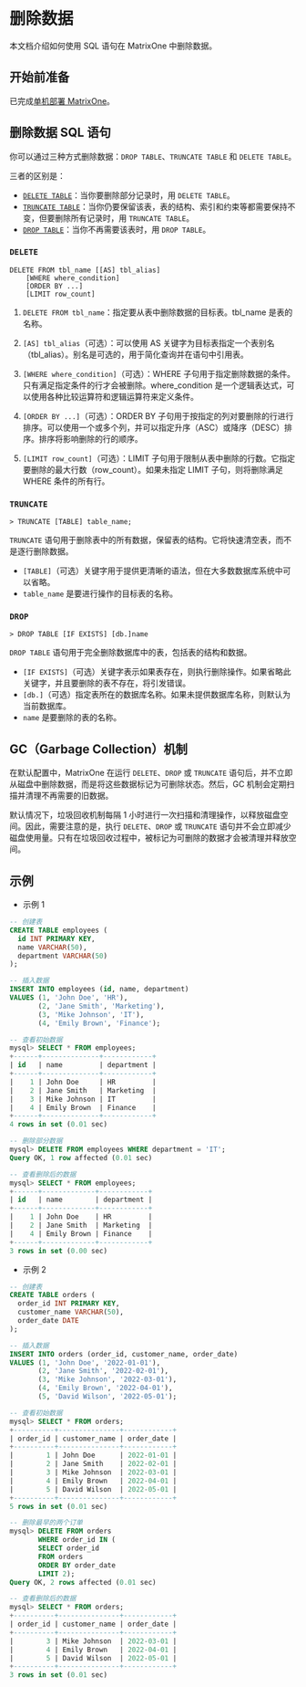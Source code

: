# 删除数据

本文档介绍如何使用 SQL 语句在 MatrixOne 中删除数据。

## 开始前准备

已完成[单机部署 MatrixOne](../../Get-Started/install-standalone-matrixone.md)。

## 删除数据 SQL 语句

你可以通过三种方式删除数据：`DROP TABLE`、`TRUNCATE TABLE` 和 `DELETE TABLE`。

三者的区别是：

- [`DELETE TABLE`](../../Reference/SQL-Reference/Data-Manipulation-Language/delete.md)：当你要删除部分记录时，用 `DELETE TABLE`。
- [`TRUNCATE TABLE`](../../Reference/SQL-Reference/Data-Definition-Language/truncate-table.md)：当你仍要保留该表，表的结构、索引和约束等都需要保持不变，但要删除所有记录时，用 `TRUNCATE TABLE`。
- [`DROP TABLE`](../../Reference/SQL-Reference/Data-Definition-Language/drop-table.md)：当你不再需要该表时，用 `DROP TABLE`。

### `DELETE`

```
DELETE FROM tbl_name [[AS] tbl_alias]
    [WHERE where_condition]
    [ORDER BY ...]
    [LIMIT row_count]
```

1. `DELETE FROM tbl_name`：指定要从表中删除数据的目标表。tbl_name 是表的名称。

2. `[AS] tbl_alias`（可选）：可以使用 AS 关键字为目标表指定一个表别名（tbl_alias）。别名是可选的，用于简化查询并在语句中引用表。

3. `[WHERE where_condition]`（可选）：WHERE 子句用于指定删除数据的条件。只有满足指定条件的行才会被删除。where_condition 是一个逻辑表达式，可以使用各种比较运算符和逻辑运算符来定义条件。

4. `[ORDER BY ...]`（可选）：ORDER BY 子句用于按指定的列对要删除的行进行排序。可以使用一个或多个列，并可以指定升序（ASC）或降序（DESC）排序。排序将影响删除的行的顺序。

5. `[LIMIT row_count]`（可选）：LIMIT 子句用于限制从表中删除的行数。它指定要删除的最大行数（row_count）。如果未指定 LIMIT 子句，则将删除满足 WHERE 条件的所有行。

### `TRUNCATE`

```
> TRUNCATE [TABLE] table_name;
```

`TRUNCATE` 语句用于删除表中的所有数据，保留表的结构。它将快速清空表，而不是逐行删除数据。

- `[TABLE]`（可选）关键字用于提供更清晰的语法，但在大多数数据库系统中可以省略。
- `table_name` 是要进行操作的目标表的名称。

### `DROP`

```
> DROP TABLE [IF EXISTS] [db.]name
```

`DROP TABLE` 语句用于完全删除数据库中的表，包括表的结构和数据。

- `[IF EXISTS]`（可选）关键字表示如果表存在，则执行删除操作。如果省略此关键字，并且要删除的表不存在，将引发错误。
- `[db.]`（可选）指定表所在的数据库名称。如果未提供数据库名称，则默认为当前数据库。
- `name` 是要删除的表的名称。

## GC（Garbage Collection）机制

在默认配置中，MatrixOne 在运行 `DELETE`、`DROP` 或 `TRUNCATE` 语句后，并不立即从磁盘中删除数据，而是将这些数据标记为可删除状态。然后，GC 机制会定期扫描并清理不再需要的旧数据。

默认情况下，垃圾回收机制每隔 1 小时进行一次扫描和清理操作，以释放磁盘空间。因此，需要注意的是，执行 `DELETE`、`DROP` 或 `TRUNCATE` 语句并不会立即减少磁盘使用量。只有在垃圾回收过程中，被标记为可删除的数据才会被清理并释放空间。

## 示例

- 示例 1

```sql
-- 创建表
CREATE TABLE employees (
  id INT PRIMARY KEY,
  name VARCHAR(50),
  department VARCHAR(50)
);

-- 插入数据
INSERT INTO employees (id, name, department)
VALUES (1, 'John Doe', 'HR'),
       (2, 'Jane Smith', 'Marketing'),
       (3, 'Mike Johnson', 'IT'),
       (4, 'Emily Brown', 'Finance');

-- 查看初始数据
mysql> SELECT * FROM employees;
+------+--------------+------------+
| id   | name         | department |
+------+--------------+------------+
|    1 | John Doe     | HR         |
|    2 | Jane Smith   | Marketing  |
|    3 | Mike Johnson | IT         |
|    4 | Emily Brown  | Finance    |
+------+--------------+------------+
4 rows in set (0.01 sec)

-- 删除部分数据
mysql> DELETE FROM employees WHERE department = 'IT';
Query OK, 1 row affected (0.01 sec)

-- 查看删除后的数据
mysql> SELECT * FROM employees;
+------+-------------+------------+
| id   | name        | department |
+------+-------------+------------+
|    1 | John Doe    | HR         |
|    2 | Jane Smith  | Marketing  |
|    4 | Emily Brown | Finance    |
+------+-------------+------------+
3 rows in set (0.00 sec)
```

- 示例 2

```sql
-- 创建表
CREATE TABLE orders (
  order_id INT PRIMARY KEY,
  customer_name VARCHAR(50),
  order_date DATE
);

-- 插入数据
INSERT INTO orders (order_id, customer_name, order_date)
VALUES (1, 'John Doe', '2022-01-01'),
       (2, 'Jane Smith', '2022-02-01'),
       (3, 'Mike Johnson', '2022-03-01'),
       (4, 'Emily Brown', '2022-04-01'),
       (5, 'David Wilson', '2022-05-01');

-- 查看初始数据
mysql> SELECT * FROM orders;
+----------+---------------+------------+
| order_id | customer_name | order_date |
+----------+---------------+------------+
|        1 | John Doe      | 2022-01-01 |
|        2 | Jane Smith    | 2022-02-01 |
|        3 | Mike Johnson  | 2022-03-01 |
|        4 | Emily Brown   | 2022-04-01 |
|        5 | David Wilson  | 2022-05-01 |
+----------+---------------+------------+
5 rows in set (0.01 sec)

-- 删除最早的两个订单
mysql> DELETE FROM orders
       WHERE order_id IN (
       SELECT order_id
       FROM orders
       ORDER BY order_date
       LIMIT 2);
Query OK, 2 rows affected (0.01 sec)

-- 查看删除后的数据
mysql> SELECT * FROM orders;
+----------+---------------+------------+
| order_id | customer_name | order_date |
+----------+---------------+------------+
|        3 | Mike Johnson  | 2022-03-01 |
|        4 | Emily Brown   | 2022-04-01 |
|        5 | David Wilson  | 2022-05-01 |
+----------+---------------+------------+
3 rows in set (0.01 sec)
```
